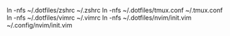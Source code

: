 ln -nfs ~/.dotfiles/zshrc ~/.zshrc
ln -nfs ~/.dotfiles/tmux.conf ~/.tmux.conf
ln -nfs ~/.dotfiles/vimrc ~/.vimrc
ln -nfs ~/.dotfiles/nvim/init.vim ~/.config/nvim/init.vim
